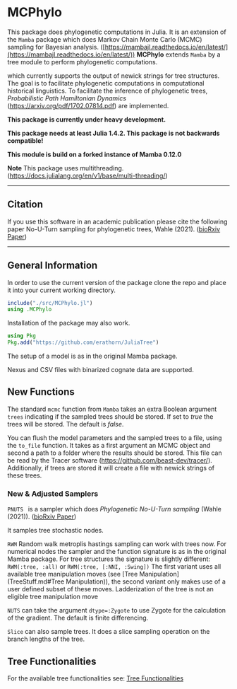 # MCPhylo

This package does phylogenetic computations in Julia. It is an extension of the `Mamba` package which does Markov Chain Monte Carlo (MCMC) sampling for Bayesian analysis. ([https://mambajl.readthedocs.io/en/latest/](https://mambajl.readthedocs.io/en/latest/))
**MCPhylo** extends `Mamba` by a tree module to perform phylogenetic computations.

which currently supports the output of newick strings for tree structures.
The goal is to facilitate phylogenetic computations in computational historical
linguistics. To facilitate the inference of phylogenetic trees,
_Probabilistic Path Hamiltonian Dynamics_ (https://arxiv.org/pdf/1702.07814.pdf)
are implemented.

**This package is currently under heavy development.**

**This package needs at least Julia 1.4.2. This package is not backwards compatible!**

**This module is build on a forked instance of Mamba 0.12.0**

**Note** This package uses multithreading. (https://docs.julialang.org/en/v1/base/multi-threading/)

------

## Citation

If you use this software in an academic publication please cite the following paper
No-U-Turn sampling for phylogenetic trees, Wahle (2021).  ([bioRxiv Paper](https://doi.org/10.1101/2021.03.16.435623))

------

## General Information

In order to use the current version of the package clone the repo and place it into your current working directory.

```julia
include("./src/MCPhylo.jl")
using .MCPhylo
```

Installation of the package may also work.

```julia
using Pkg
Pkg.add("https://github.com/erathorn/JuliaTree")
```


The setup of a model is as in the original Mamba package.

Nexus and CSV files with binarized cognate data are supported.

## New Functions

The standard `mcmc` function from `Mamba` takes an extra Boolean argument `trees` indicating if the sampled trees should be stored. If set to _true_ the trees will be stored. The default is _false_.

You can flush the model parameters and the sampled trees to a file, using the `to_file` function. It takes as a first argument an MCMC object and second a path to a folder where the results should be stored. This file can be read by the Tracer software (https://github.com/beast-dev/tracer/). Additionally, if trees are stored it will create a file with newick strings of these trees.

### New & Adjusted Samplers

`PNUTS ` is a sampler which does *Phylogenetic No-U-Turn sampling* (Wahle (2021)).  ([bioRxiv Paper](https://doi.org/10.1101/2021.03.16.435623))

 It samples tree stochastic nodes.

`RWM` Random walk metroplis hastings sampling can work with trees now. For numerical nodes the sampler and the function signature is as in the original Mamba package. For tree structures the signature is slightly different: `RWM(:tree, :all)` or `RWM(:tree, [:NNI, :Swing])` The first variant uses all available tree manipulation moves (see [Tree Manipulation](TreeStuff.md#Tree Manipulation)), the second variant only makes use of a user defined subset of these moves. Ladderization of the tree is not an eligible tree manipulation move

`NUTS` can take the argument `dtype=:Zygote` to use Zygote for the calculation of the gradient. The default is finite differencing.

`Slice` can also sample trees. It does a slice sampling operation on the branch lengths of the tree.
## Tree Functionalities

For the available tree functionalities see: [Tree Functionalities](TreeStuff.md)
